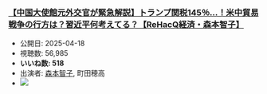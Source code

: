 ### [【中国大使館元外交官が緊急解説】トランプ関税145％...！米中貿易戦争の行方は？習近平何考えてる？【ReHacQ経済・森本智子】](https://www.youtube.com/watch?v=sorUSlXYB2Y)
-   公開日: 2025-04-18
-   視聴数: 56,985
-   **いいね数: 518**
-   出演者: [森本智子](/rehacq_fan/people/森本智子 "wikilink"), 町田穂高
- [![](https://img.youtube.com/vi/sorUSlXYB2Y/hqdefault.jpg)](https://www.youtube.com/watch?v=sorUSlXYB2Y)
